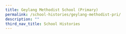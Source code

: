 ```yaml
---
title: Geylang Methodist School (Primary)
permalink: /school-histories/geylang-methodist-pri/
description: ""
third_nav_title: School Histories
---
```

